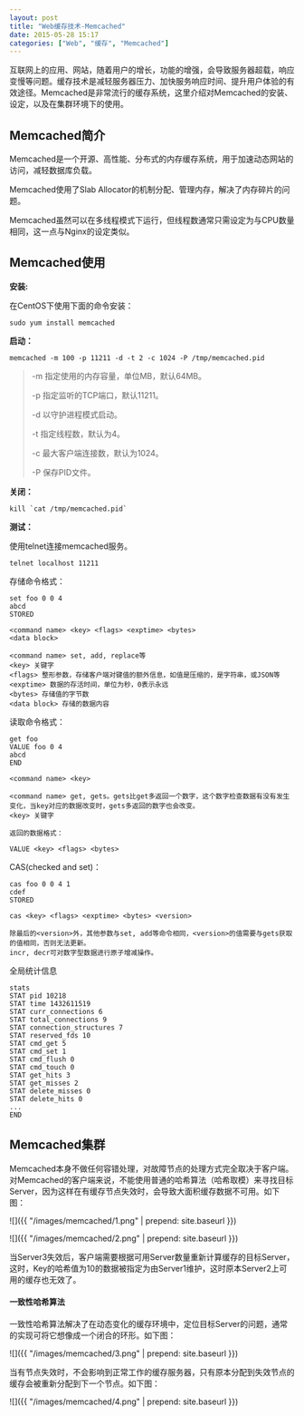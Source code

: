 ```yaml
---
layout: post
title: "Web缓存技术-Memcached"
date: 2015-05-28 15:17
categories: ["Web", "缓存", "Memcached"]
---
```


互联网上的应用、网站，随着用户的增长，功能的增强，会导致服务器超载，响应变慢等问题。缓存技术是减轻服务器压力、加快服务响应时间、提升用户体验的有效途径。Memcached是非常流行的缓存系统，这里介绍对Memcached的安装、设定，以及在集群环境下的使用。

Memcached简介
-------------------------

Memcached是一个开源、高性能、分布式的内存缓存系统，用于加速动态网站的访问，减轻数据库负载。

Memcached使用了Slab Allocator的机制分配、管理内存，解决了内存碎片的问题。

Memcached虽然可以在多线程模式下运行，但线程数通常只需设定为与CPU数量相同，这一点与Nginx的设定类似。

Memcached使用
-------------------------

__安装:__

在CentOS下使用下面的命令安装：

    sudo yum install memcached

__启动：__

    memcached -m 100 -p 11211 -d -t 2 -c 1024 -P /tmp/memcached.pid

> -m 指定使用的内存容量，单位MB，默认64MB。
>
> -p 指定监听的TCP端口，默认11211。
>
> -d 以守护进程模式启动。
>
> -t 指定线程数，默认为4。
>
> -c 最大客户端连接数，默认为1024。
>
> -P 保存PID文件。

__关闭：__

    kill `cat /tmp/memcached.pid`

__测试：__

使用telnet连接memcached服务。

    telnet localhost 11211

存储命令格式：

    set foo 0 0 4
    abcd
    STORED
    
    <command name> <key> <flags> <exptime> <bytes>
    <data block>
    
    <command name> set, add, replace等
    <key> 关键字
    <flags> 整形参数，存储客户端对键值的额外信息，如值是压缩的，是字符串，或JSON等
    <exptime> 数据的存活时间，单位为秒，0表示永远
    <bytes> 存储值的字节数
    <data block> 存储的数据内容

读取命令格式：
    
    get foo
    VALUE foo 0 4
    abcd
    END

    <command name> <key>
    
    <command name> get, gets。gets比get多返回一个数字，这个数字检查数据有没有发生变化，当key对应的数据改变时，gets多返回的数字也会改变。
    <key> 关键字
    
    返回的数据格式：

    VALUE <key> <flags> <bytes>

CAS(checked and set)：

    cas foo 0 0 4 1
    cdef
    STORED

    cas <key> <flags> <exptime> <bytes> <version>
    
    除最后的<version>外，其他参数与set, add等命令相同，<version>的值需要与gets获取的值相同，否则无法更新。
    incr, decr可对数字型数据进行原子增减操作。

全局统计信息

    stats
    STAT pid 10218
    STAT time 1432611519
    STAT curr_connections 6
    STAT total_connections 9
    STAT connection_structures 7
    STAT reserved_fds 10
    STAT cmd_get 5
    STAT cmd_set 1
    STAT cmd_flush 0
    STAT cmd_touch 0
    STAT get_hits 3
    STAT get_misses 2
    STAT delete_misses 0
    STAT delete_hits 0
    ...
    END

Memcached集群
------------------------

Memcached本身不做任何容错处理，对故障节点的处理方式完全取决于客户端。对Memcached的客户端来说，不能使用普通的哈希算法（哈希取模）来寻找目标Server，因为这样在有缓存节点失效时，会导致大面积缓存数据不可用。如下图：

![]({{ "/images/memcached/1.png" | prepend: site.baseurl }})

![]({{ "/images/memcached/2.png" | prepend: site.baseurl }})

当Server3失效后，客户端需要根据可用Server数量重新计算缓存的目标Server，这时，Key的哈希值为10的数据被指定为由Server1维护，这时原本Server2上可用的缓存也无效了。

#### 一致性哈希算法 ####

一致性哈希算法解决了在动态变化的缓存环境中，定位目标Server的问题，通常的实现可将它想像成一个闭合的环形。如下图：

![]({{ "/images/memcached/3.png" | prepend: site.baseurl }})

当有节点失效时，不会影响到正常工作的缓存服务器，只有原本分配到失效节点的缓存会被重新分配到下一个节点。如下图：

![]({{ "/images/memcached/4.png" | prepend: site.baseurl }})

